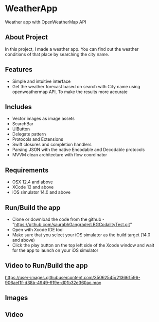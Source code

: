 # WeatherApp
Weather app with OpenWeatherMap API

## About Project
In this project, I made a weather app. You can find out the weather conditions of that place by searching the city name.


## Features
- Simple and intuitive interface
- Get the weather forecast based on search with City name using openweathermap API, To make the results more accurate


## Includes

* Vector images as image assets
* SearchBar
* UIButton
* Delegate pattern
* Protocols and Extensions
* Swift closures and completion handlers
* Parsing JSON with the native Encodable and Decodable protocols 
* MVVM clean architecture with flow coordinator

##  Requirements

* OSX 12.4 and above <br>
* XCode 13 and above
* iOS simulator 14.0 and above

##  Run/Build the app
* Clone or download the code from the github - "https://github.com/saurabhGangrade/LBGCodalityTest.git"
* Open with Xcode IDE tool
* Make sure that you select your iOS simulator as the build target (14.0 and above)
* Click the play button on the top left side of the Xcode window and wait for the app to launch on your iOS simulator

##  Video to Run/Build the app

https://user-images.githubusercontent.com/35062545/213661596-906aef1f-d38b-4949-919e-d01b32e360ac.mov



## Images


## Video



